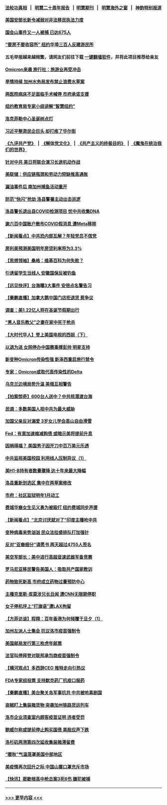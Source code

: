 #### [法轮功真相](https://github.com/gfw-breaker/truth/blob/master/README.md?t=0) &nbsp;&nbsp;|&nbsp;&nbsp; [明慧二十周年报告](https://github.com/gfw-breaker/mh-reports/blob/master/README.md?t=0) &nbsp;&nbsp;|&nbsp;&nbsp;[明慧期刊](https://github.com/gfw-breaker/mh-qikan) &nbsp;&nbsp;|&nbsp;&nbsp; [明慧海外之窗](https://github.com/gfw-breaker/mh-news/blob/master/README.md?t=0) &nbsp;&nbsp;|&nbsp;&nbsp; [神韵特别报道](https://github.com/gfw-breaker/mh-news/blob/master/shenyun.md?t=0)
#### [美国安部长新令减弱对非法移民执法力度](../pages/nsc412/n13411417.md?t=12021650) 
#### [国会山事件又一人被捕 已达675人](../pages/nsc412/n13411912.md?t=12021650) 
#### [“要房不要收容所” 纽约华埠三百人反建游民所](../pages/nsc412/n13411646.md?t=12021650) 
#### 五毛举报越来越频繁，请网友们前往下载 [一键翻墙软件](https://github.com/gfw-breaker/ssr-accounts)，并将此项目推荐给亲友
#### [Omicron来袭  旅行社：旅游业再受冲击](../pages/nsc412/n13411770.md?t=12021650) 
#### [旱情持续 加州水务局发布禁止浪费水草案](../pages/nsc412/n13411882.md?t=12021650) 
#### [两医院病床不足面临手术喊停 市府承诺支援](../pages/nsc412/n13411754.md?t=12021650) 
#### [纽约教育局专家小组讲解“智慧纽约”](../pages/nsc412/n13411757.md?t=12021650) 
#### [洛克菲勒中心圣诞树点灯](../pages/nsc412/n13411634.md?t=12021650) 
#### [习近平整肃民企巨头 却打疼了华尔街](../pages/nsc412/n13411621.md?t=12021650) 
#### [《九评共产党》](https://github.com/begood0513/9ping.md/blob/master/README.md) &nbsp;|&nbsp; [《解体党文化》](../../../../jtdwh.md/blob/master/README.md)  &nbsp;|&nbsp; [《共产主义的终极目的》](../../../../gczydzjmd.md/blob/master/README.md) &nbsp;|&nbsp; [《魔鬼在统治我们的世界》](../../../../mgztzwmdsj.md/blob/master/README.md) 
#### [针对中共 美日将联合演习长途机动作战](../pages/nsc412/n13411570.md?t=12021650) 
#### [美联储：供应链瓶颈和劳动力短缺推高通胀](../pages/nsc412/n13411442.md?t=12021650) 
#### [漏油事件后 南加州捕鱼活动重开](../pages/nsc412/n13411567.md?t=12021650) 
#### [防范“快闪”抢劫 洛县警署主动出击巡逻](../pages/nsc412/n13411541.md?t=12021650) 
#### [洛县警长退出县COVID检测项目 忧中共收集DNA](../pages/nsc412/n13411356.md?t=12021650) 
#### [逾六百中国账户散布COVID假消息 遭Meta移除](../pages/nsc412/n13411393.md?t=12021650) 
#### [【新闻看点】中共恐内部瓦解？年轻党员不信党](../pages/nsc412/n13410692.md?t=12021650) 
#### [房利美预测美国明年房贷利率将为3.3%](../pages/nsc412/n13411282.md?t=12021650) 
#### [【思想领袖】桑格：维基百科为何失败？](../pages/nsc412/n13385004.md?t=12021650) 
#### [引诱留学生当线人 安徽国保反被钓鱼](../pages/nsc412/n13410912.md?t=12021650) 
#### [【远见快评】台海曝3大事件 安倍点名警告习](../pages/nsc412/n13411212.md?t=12021650) 
#### [【秦鹏直播】加拿大鹅中国门店拒退货 惹争议](../pages/nsc412/n13411266.md?t=12021650) 
#### [调查：美1.22亿人将在圣诞节假期出行](../pages/nsc412/n13411272.md?t=12021650) 
#### [“黑人音乐教父”之妻在家中死于枪杀](../pages/nsc412/n13410894.md?t=12021650) 
#### [【大时代华人】登上美国电视的西姐（下）](../pages/nsc412/n13408946.md?t=12021650) 
#### [以退为进 女网停办中国赛事撑彭帅 明星支持](../pages/nsc412/n13411142.md?t=12021650) 
#### [新变种Omicron传染性强 新泽西重启旅行禁令](../pages/nsc412/n13410932.md?t=12021650) 
#### [专家：Omicron或取代高传染性的Delta](../pages/nsc412/n13410791.md?t=12021650) 
#### [乌克兰边境局势升温 美俄互相警告](../pages/nsc412/n13410311.md?t=12021650) 
#### [【拍案惊奇】600台人送中？中共核潜渡台海](../pages/nsc412/n13410413.md?t=12021650) 
#### [民调：多数美国人视中共为最大威胁](../pages/nsc412/n13410543.md?t=12021650) 
#### [加国父亲反对溺爱 3岁女儿学会高山自由滑雪](../pages/nsc412/n13409237.md?t=12021650) 
#### [Fed：有意加速缩减购债 或暗示美将提前升息](../pages/nsc412/n13410336.md?t=12021650) 
#### [因祸得福？ 美国男子因开刀中百万美元乐透](../pages/nsc412/n13409920.md?t=12021650) 
#### [中共监视美国校园 利用线人压制异议（1）](../pages/nsc412/n13409420.md?t=12021650) 
#### [美H1-B持有者数量骤降 达十年来最大降幅](../pages/nsc412/n13409221.md?t=12021650) 
#### [洛县重新划选区 集中在两草案修改](../pages/nsc412/n13409539.md?t=12021650) 
#### [市府：社区监狱明年1月动工](../pages/nsc412/n13409390.md?t=12021650) 
#### [费城华裔女生见义勇为被殴打 纽约费城同步声援](../pages/nsc412/n13409451.md?t=12021650) 
#### [【新闻看点】“北京讨厌就对了”印度主播呛中共](../pages/nsc412/n13408791.md?t=12021650) 
#### [变种病毒来势汹汹  民众法拉盛排队打加强针](../pages/nsc412/n13409441.md?t=12021650) 
#### [反对“亚裔细分”请愿书 两天超过4755人签名](../pages/nsc412/n13409437.md?t=12021650) 
#### [美空军部长：美中进行高超音速武器军备竞赛](../pages/nsc412/n13409243.md?t=12021650) 
#### [罗马尼亚移民警告美国人：吸取共产国家教训](../pages/nsc412/n13409080.md?t=12021650) 
#### [药物致死新高 市府成立药物过量预防中心](../pages/nsc412/n13409397.md?t=12021650) 
#### [主播克里斯·库莫涉兄长丑闻 遭CNN无限期停职](../pages/nsc412/n13409049.md?t=12021650) 
#### [女子停机坪上“打旗语”遭LAX拘留](../pages/nsc412/n13409259.md?t=12021650) 
#### [【方菲访谈】程翔：百年香港为何倾覆于旦夕（1）](../pages/nsc412/n13408816.md?t=12021650) 
#### [加州左派人士集会 抗议洛市疫苗强制令](../pages/nsc412/n13409171.md?t=12021650) 
#### [美国邮局发行第三枚虎年邮票](../pages/nsc412/n13409012.md?t=12021650) 
#### [法官叫停拜登对联邦承包商疫苗强制令](../pages/nsc412/n13408741.md?t=12021650) 
#### [【横河观点】多西辞CEO 推特走向引热议](../pages/nsc412/n13408945.md?t=12021650) 
#### [FDA专家组投票 支持默克药厂抗疫口服药](../pages/nsc412/n13408869.md?t=12021650) 
#### [【秦鹏直播】美台聚关岛军事抗共 中共被呛喜剧国](../pages/nsc412/n13408913.md?t=12021650) 
#### [盗贼盯上集装箱货物 突袭加州铁路货运列车](../pages/nsc412/n13408743.md?t=12021650) 
#### [洛市企业须查室内顾客疫苗证明 违者受罚](../pages/nsc412/n13408899.md?t=12021650) 
#### [鲍威尔称或提前停止购买国债 美股应声下跌](../pages/nsc412/n13408657.md?t=12021650) 
#### [洛杉矶两港第四次延收集装箱滞留费](../pages/nsc412/n13408860.md?t=12021650) 
#### [“暖秋”气温笼罩美国中部地区](../pages/nsc412/n13408729.md?t=12021650) 
#### [美疫情再次回升之际 中国山寨口罩充斥市场](../pages/nsc412/n13408543.md?t=12021650) 
#### [【快讯】密歇根高中枪击案3死6伤 嫌犯被捕](../pages/nsc412/n13408658.md?t=12021650) 

----
#### [ >>> 更早内容 <<< ](../indexes/nsc412-earlier.md)
